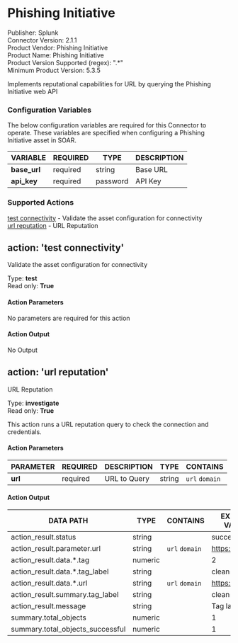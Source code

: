 [comment]: # "Auto-generated SOAR connector documentation"
# Phishing Initiative

Publisher: Splunk  
Connector Version: 2.1.1  
Product Vendor: Phishing Initiative  
Product Name: Phishing Initiative  
Product Version Supported (regex): ".\*"  
Minimum Product Version: 5.3.5  

Implements reputational capabilities for URL by querying the Phishing Initiative web API

### Configuration Variables
The below configuration variables are required for this Connector to operate.  These variables are specified when configuring a Phishing Initiative asset in SOAR.

VARIABLE | REQUIRED | TYPE | DESCRIPTION
-------- | -------- | ---- | -----------
**base_url** |  required  | string | Base URL
**api_key** |  required  | password | API Key

### Supported Actions  
[test connectivity](#action-test-connectivity) - Validate the asset configuration for connectivity  
[url reputation](#action-url-reputation) - URL Reputation  

## action: 'test connectivity'
Validate the asset configuration for connectivity

Type: **test**  
Read only: **True**

#### Action Parameters
No parameters are required for this action

#### Action Output
No Output  

## action: 'url reputation'
URL Reputation

Type: **investigate**  
Read only: **True**

This action runs a URL reputation query to check the connection and credentials.

#### Action Parameters
PARAMETER | REQUIRED | DESCRIPTION | TYPE | CONTAINS
--------- | -------- | ----------- | ---- | --------
**url** |  required  | URL to Query | string |  `url`  `domain` 

#### Action Output
DATA PATH | TYPE | CONTAINS | EXAMPLE VALUES
--------- | ---- | -------- | --------------
action_result.status | string |  |   success  failed 
action_result.parameter.url | string |  `url`  `domain`  |   https://test.com 
action_result.data.\*.tag | numeric |  |   2 
action_result.data.\*.tag_label | string |  |   clean 
action_result.data.\*.url | string |  `url`  `domain`  |   https://test.com 
action_result.summary.tag_label | string |  |   clean 
action_result.message | string |  |   Tag label: clean 
summary.total_objects | numeric |  |   1 
summary.total_objects_successful | numeric |  |   1 